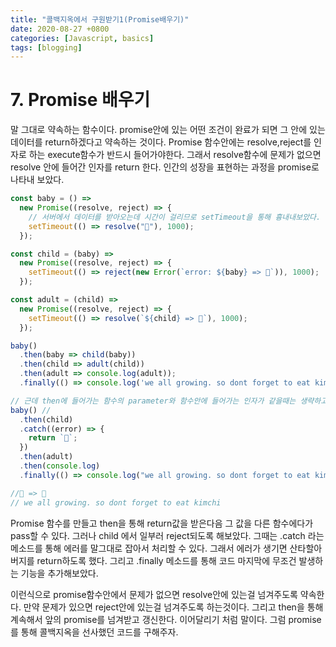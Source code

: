 ```yaml
---
title: "콜백지옥에서 구원받기1(Promise배우기)"
date: 2020-08-27 +0800
categories: [Javascript, basics]
tags: [blogging]
---
```


# 7. Promise 배우기

말 그대로 약속하는 함수이다. promise안에 있는 어떤 조건이 완료가 되면 그 안에 있는 데이터를 return하겠다고 약속하는 것이다. Promise 함수안에는 resolve,reject를 인자로 하는 execute함수가 반드시 들어가야한다. 그래서 resolve함수에 문제가 없으면 resolve 안에 들어간 인자를 return 한다. 인간의 성장을 표현하는 과정을 promise로 나타내 보았다.

```javascript
const baby = () =>
  new Promise((resolve, reject) => {
    // 서버에서 데이터를 받아오는데 시간이 걸리므로 setTimeout을 통해 흉내내보았다.
    setTimeout(() => resolve("👶"), 1000);
  });

const child = (baby) =>
  new Promise((resolve, reject) => {
    setTimeout(() => reject(new Error(`error: ${baby} => 👦`)), 1000);
  });

const adult = (child) =>
  new Promise((resolve, reject) => {
    setTimeout(() => resolve(`${child} => 👨`), 1000);
  });

baby()
  .then(baby => child(baby))
  .then(child => adult(child))
  .then(adult => console.log(adult));
  .finally(() => console.log('we all growing. so dont forget to eat kimchi'));

// 근데 then에 들어가는 함수의 parameter와 함수안에 들어가는 인자가 같을때는 생략하고 코드를 작성해도 문제없다.
baby() //
  .then(child)
  .catch((error) => {
    return `🎅`;
  })
  .then(adult)
  .then(console.log)
  .finally(() => console.log("we all growing. so dont forget to eat kimchi"));

//🎅 => 👨
// we all growing. so dont forget to eat kimchi
```

Promise 함수를 만들고 then을 통해 return값을 받은다음 그 값을 다른 함수에다가 pass할 수 있다. 그러나 child 에서 일부러 reject되도록 해보았다. 그때는 .catch 라는 메소드를 통해 에러를 말그대로 잡아서 처리할 수 있다. 그래서 에러가 생기면 산타할아버지를 return하도록 했다. 그리고 .finally 메소드를 통해 코드 마지막에 무조건 발생하는 기능을 추가해보았다.

이런식으로 promise함수안에서 문제가 없으면 resolve안에 있는걸 넘겨주도록 약속한다. 만약 문제가 있으면 reject안에 있는걸 넘겨주도록 하는것이다. 그리고 then을 통해 계속해서 앞의 promise를 넘겨받고 갱신한다. 이어달리기 처럼 말이다. 그럼 promise를 통해 콜백지옥을 선사했던 코드를 구해주자.
